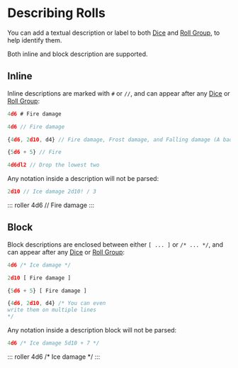 # Describing Rolls  <Badge text="New" vertical="middle"/>

You can add a textual description or label to both [Dice](dice.md) and [Roll Group](group-rolls.md), to help identify them.

Both inline and block description are supported.


## Inline

Inline descriptions are marked with `#` or `//`, and can appear after any [Dice](dice.md) or [Roll Group](group-rolls.md):

```javascript
4d6 # Fire damage

4d6 // Fire damage

{4d6, 2d10, d4} // Fire damage, Frost damage, and Falling damage (A bad day)

{5d6 + 5} // Fire

4d6dl2 // Drop the lowest two
```

Any notation inside a description will not be parsed:

```javascript
2d10 // Ice damage 2d10! / 3
```

::: roller 4d6 // Fire damage :::


## Block

Block descriptions are enclosed between either `[ ... ]` or `/* ... */`, and can appear after any [Dice](dice.md) or [Roll Group](group-rolls.md):

```javascript
4d6 /* Ice damage */

2d10 [ Fire damage ]

{5d6 + 5} [ Fire damage ]

{4d6, 2d10, d4} /* You can even
write them on multiple lines
*/
```

Any notation inside a description block will not be parsed:

```javascript
4d6 /* Ice damage 5d10 + 7 */
```

::: roller 4d6 /* Ice damage */ :::
